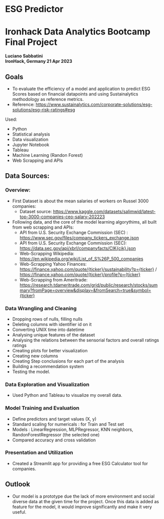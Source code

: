 # ESG Predictor

# Ironhack Data Analytics Bootcamp Final Project

**Luciano Sabbatini**  
**IronHack, Germany 21 Apr 2023**

## Goals

* To evaluate the efficiency of a model and application to predict ESG Scores based on financial datapoints and using Sustainalytics methodology as reference metrics.
* Reference: https://www.sustainalytics.com/corporate-solutions/esg-solutions/esg-risk-ratings#esg 

Used:

 * Python
 * Statistical analysis
 * Data visualization
 * Jupyter Notebook
 * Tableau
 * Machine Learning (Randon Forest)
 * Web Scrapping and APIs
  
  ## Data Sources:

### Overview: 
* First Dataset is about the mean salaries of workers on Russel 3000 companies:
	* Dataset source: https://www.kaggle.com/datasets/salimwid/latest-top-3000-companies-ceo-salary-202223
* Following data, and the core of the model learning algorythims, all built from web scrapping and APIs:
  * API from U.S. Security Exchange Commission (SEC) : https://www.sec.gov/files/company_tickers_exchange.json
  * API from U.S. Security Exchange Commission (SEC): https://data.sec.gov/api/xbrl/companyfacts/CIK{cik}.json
  * Web-Scrapping Wikipedia: https://en.wikipedia.org/wiki/List_of_S%26P_500_companies
  * Web-Scrapping Yahoo Finances: https://finance.yahoo.com/quote/{ticker}/sustainability?p={ticker} / https://finance.yahoo.com/quote/{ticker}/profile?p={ticker}
  * Web-Scrapping from Ameritrade: https://research.tdameritrade.com/grid/public/research/stocks/summary?fromPage=overview&display=&fromSearch=true&symbol={ticker}

 
### Data Wrangling and Cleaning
  
- Dropping rows of nulls, filling nulls
- Deleting  columns with identifier id on it 
- Converting UNIX time into datetime
- Analysing unique features of the dataset 
- Analysing the relations between the sensorial factors and overall ratings ratings
- Creating plots for better visualization
- Creating new columns
- Creating Step conclusions for each part of the analysis
- Building a recommendation system
- Testing the model.

### Data Exploration and Visualization
- Used Python and Tableau to visualize my overall data.

### Model Training and Evaluation
- Define predictors and target values (X, y)
- Standard scaling for numericals : for Train and Test set
- Models : LinearRegression, MLPRegressor, KNN neighbors, RandonForestRegressor (the selected one)
- Compared accuracy and cross validation 

### Presentation and Utilization
- Created a Streamlit app for providing a free ESG Calculator tool for companies.

## Outlook

- Our model is a prototype due the lack of more environment and social diverse data at the given time for the project. Once this data is added as feature for the model, it would improve significantly and make it very useful.

